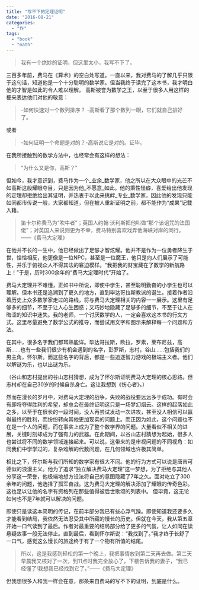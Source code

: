 ```yaml
---
title: "写不下的定理证明"
date: "2016-08-21"
categories: 
  - "作"
tags: 
  - "book"
  - "math"
---
```



> 我有一个绝妙的证明，但这里太小，我写不下了。

三百多年前，费马在《算术》的空白处写道。一直以来，我对费马的了解几乎只限于这句话，知道他是一个十分聪明的数学家。但当我终于读完了这本书，我才明白他的才智是如此的令人难以理解。 高斯被誉为数学之王，以至于很多人用这样的梗来表达他们对他的敬意：

> \-如何快速对一个数列排序？ -高斯看了那个数列一眼，它们就自己排好了。

或者

> \-如何证明一个命题是对的？-高斯说它是对的。证毕。

在我所接触到的数学方法中，也经常会有这样的想法：

> “为什么又是你，高斯？”

但如今，我才意识到，费马作为一个_业余_数学家，他之所以在大众眼中的光芒不如高斯这般耀眼夺目，只是因为他_不愿意_如此。他的秉性怪癖，喜爱给出他发现的定理却拒绝给出其证明，并热衷于以此来挑衅_专业_数学家，因此他的发现只能如同都市传说一般，大家都知道，但在被人重新证明之前，都不能作为“成果”记载入籍。

> 笛卡尔称费马为“吹牛者”；英国人约翰·沃利斯把他叫做“那个该诅咒的法国佬”；对英国人来说则更为不幸，费马特别喜欢戏弄他海峡对岸的同行。——《费马大定理》

在他并不长的一生中，他已经做出了足够才智炫耀。他并不是作为一位勇者降生于世，恰恰相反，他更像是一位NPC，甚至是一位魔王，他只是向人们展示了可能性，并乐于俯视众人不得其法的窘迫模样。“我把我的财宝藏在了数学的新航路上！”于是，历时300余年的“费马大定理时代”开始了。

费马大定理并不难懂，正如书中所说，即使中学生，甚至聪明勤奋的小学生也可以理解。但本书还是追溯到了更久的地方，直到毕达哥拉斯教派的诞生。接着作者沿着历史上众多数学家走过的路线，将与费马大定理相关的内容一一展示。这里有足够多的细节，不至于让人心生困惑；又巧妙地隐藏了足够多的细节，不至于让人在晦涩的知识中迷失。我的老师，一个讨厌数学的人，一定会喜欢这本书的行文方式。这里尽量避免了数学公式的推导，而尝试用文字和图示来解释每一个问题和方法。

在其中，很多名字我们都耳熟能详。毕达哥拉斯，欧拉，罗素，莱布尼兹，高斯……也有一些我们很少有机会遇到的名字，彭罗斯，志村，谷山……包括我们的男主角，怀尔斯。而这些名字的背后，都是一些追逐智力游戏的极端主义者。他们以解谜为乐，也以出谜为乐。

（谷山和志村提出的谷山志村猜想，成为了怀尔斯证明费马大定理的核心思路。但志村却在自己30岁的时候自杀身亡。这让我想到《伤心者》。）

然而在漫长的岁月中，对费马大定理的战争，失败的战役要远远多于成功。有时会有即将夺得胜利的希望，却总会在最终证明这只是一场梦幻烟云。这样的起落如此之多，以至于在很长的一段时间，没人再尝试发动一次进攻，甚至没人相信可以赢得最终的胜利，而纷纷转向其他更加现实的问题上。而正因为如此，这个问题也不在是一个人的问题，而在事实上成为了整个数学界的问题。大量看似不相关的进展，关键时刻却成为了强有力的武器。在此期间，以谷山志村猜想为起始，很多人也尝试将不同的数学领域连接起来。可以说，这带来的是审视问题的不同视角：如同我们中学学过的，复杂难解的代数问题，在几何领域也许极其简单。

相比之下，怀尔斯与我们所知的数学家有很大不同。他的行为方式可以说是唐吉可德似的浪漫主义。他为了追求“独立解决费马大定理”这一梦想，为了拒绝与其他人分享这一荣誉，他极端地想方设法将自己的意图隐藏了7年之久。面对屹立了300余年的问题，他选择了孤军奋战。这为费马大定理的解决添加了耀眼的传奇色彩。这也足以让他的名字有资格列在那些值得被后世歌颂的列表中。 但毕竟，这无论如何也不是7年就可以解决的问题。

即使只是读这本简明的传记，在前半部分我已有些心浮气躁。即使知道我还要多久才能看到结局，我依然无法忍受其中所藏的慢长的历史。但就在今天，我从第五章开始一口气读到了最后。作者对最重要的结局部分给了更多的气氛，让人如同在读悬疑故事一般无法停止。直到最后，看到怀尔斯说：“我找到了。”我才终于长舒了一口气，感觉这么慢长的旅途终于有了一个物有所值的结尾。

> 所以，这是我感到轻松的第一个晚上，我把事情放到第二天再去做。第二天早晨我又核对了一次，到11点时我完全放心了，下楼告诉我的妻子，“我已经懂了!我想我已经找到它了。”——《费马大定理》

但我想很多人和我一样会在意，那条来自费马的写不下的证明，到底是什么。
